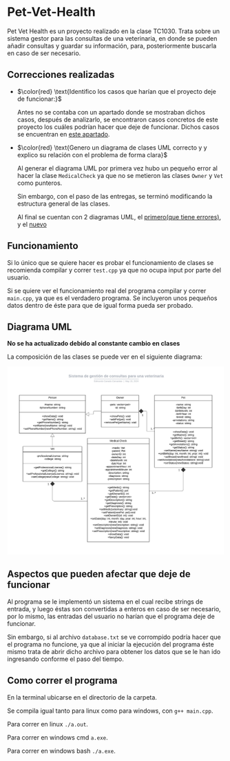 # Pet-Vet-Health
 
Pet Vet Health es un proyecto realizado en la clase TC1030. Trata sobre un sistema gestor para las consultas de una veterinaria, en donde se pueden añadir consultas y guardar su información, para, posteriormente buscarla en caso de ser necesario.

## Correcciones realizadas

 - $\color{red} \text{Identifico los casos que harían que el proyecto deje de funcionar:}$

    Antes no se contaba con un apartado donde se mostraban dichos casos, después de analizarlo, se encontraron casos concretos de este proyecto los cuáles podrían hacer que deje de funcionar. Dichos casos se encuentran en [este apartado](#aspectos-que-pueden-afectar-que-deje-de-funcionar).

 - $\color{red} \text{Genero un diagrama de clases UML correcto y y explico su relación con el problema de forma clara}$

    Al generar el diagrama UML por primera vez hubo un pequeño error al hacer la clase `MedicalCheck` ya que no se metieron las clases `Owner` y `Vet` como punteros.

    Sin embargo, con el paso de las entregas, se terminó modificando la estructura general de las clases.

    Al final se cuentan con 2 diagramas UML, el [primero(que tiene errores)]("UML.jpg"), y el [nuevo](#diagrama-uml)

## Funcionamiento
Si lo único que se quiere hacer es probar el funcionamiento de clases se recomienda compilar y correr `test.cpp` ya que no ocupa input por parte del usuario. 

Si se quiere ver el funcionamiento real del programa compilar y correr `main.cpp`, ya que es el verdadero programa. Se incluyeron unos pequeños datos dentro de éste para que de igual forma pueda ser probado.

## Diagrama UML
**No se ha actualizado debido al constante cambio en clases**

La composición de las clases se puede ver en el siguiente diagrama:

![](UML.jpeg)

## Aspectos que pueden afectar que deje de funcionar

Al programa se le implementó un sistema en el cual recibe strings de entrada, y luego éstas son convertidas a enteros en caso de ser necesario, por lo mismo, las entradas del usuario no harían que el programa deje de funcionar.

Sin embargo, si al archivo `database.txt` se ve corrompido podría hacer que el programa no funcione, ya que al iniciar la ejecución del programa éste mismo trata de abrir dicho archivo para obtener los datos que se le han ido ingresando conforme el paso del tiempo.

## Como correr el programa

En la terminal ubicarse en el directorio de la carpeta.

Se compila igual tanto para linux como para windows, con `g++ main.cpp`.

Para correr en linux `./a.out`.

Para correr en windows cmd `a.exe`.

Para correr en windows bash `./a.exe`.
